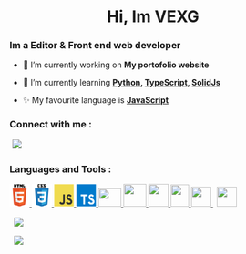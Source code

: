 <h1 align="center" >Hi, Im VEXG</h1>
<h3>Im a Editor & Front end web developer</h3>

-   🔭 I’m currently working on **My portofolio website**

-   🌱 I’m currently learning **[Python](https://www.python.org), [TypeScript](https://www.typescriptlang.org), [SolidJs](solidjs.com)**

-   ✨ My favourite language is **[JavaScript](https://en.wikipedia.org/wiki/JavaScript)**
<p>
<h3 align="left">Connect with me :</h3>
<a style="margin: 5px" target="_blank" href="https://www.instagram.com/h_3loo/">
    <img src="https://www.instagram.com/static/images/ico/favicon.ico/36b3ee2d91ed.ico">
</a>
</p>

<p>
<h3 align="left">Languages and Tools :</h3>
<a target="_blank" href="https://en.wikipedia.org/wiki/HTML">
    <img width="35" height="40" class="mb-4 mr-4 h-6 w-6 sm:h-10 sm:w-10" src="https://raw.githubusercontent.com/devicons/devicon/master/icons/html5/html5-original-wordmark.svg" alt="html5">
</a>
<a target="_blank" href="https://developer.mozilla.org/en-US/docs/Web/CSS">
    <img width="35" height="40" src="https://raw.githubusercontent.com/devicons/devicon/master/icons/css3/css3-original-wordmark.svg">
</a>
<a target="_blank" href="https://en.wikipedia.org/wiki/JavaScript">
    <img width="35" height="40" src="https://raw.githubusercontent.com/devicons/devicon/master/icons/javascript/javascript-original.svg">
</a>
<a target="_blank" href="https://www.typescriptlang.org">
    <img width="35" height="40" src="https://raw.githubusercontent.com/devicons/devicon/master/icons/typescript/typescript-original.svg">
</a>
<a target="_blank" href="https://www.python.org">
    <img height="32" width="40" src="https://docs.python.org/_static/py.svg" style="margin-bottom: 3px">
</a>
<a target="_blank" href="https://tailwindcss.com">
    <img src="https://www.vectorlogo.zone/logos/tailwindcss/tailwindcss-icon.svg" width="40" height="40"/>
</a>
<a target="_blank" href="https://www.solidjs.com">
    <img width="35" height="40" src="https://www.solidjs.com/assets/logo.123b04bc.svg">
</a>
<a target="_blank" href="https://www.figma.com">
    <img width="32" height="39" src="https://www.vectorlogo.zone/logos/figma/figma-icon.svg">
</a>
<a target="_blank" href="https://www.adobe.com/products/photoshop.html">
    <img style="margin-bottom: 2px" height="35" width="35" src="https://www.adobe.com/content/dam/acom/one-console/icons_rebrand/ps_appicon.svg">
</a>
<a target="_blank" href="https://www.adobe.com/products/aftereffects.html">
    <img style="margin-bottom: 3px; margin-left: 7px" height="35" width="35" src="https://www.adobe.com/content/dam/cc/us/en/products/ccoverview/ae_cc_app_RGB.svg">
</a>
</p>

<p>
    &nbsp;
    <img align="center" src="https://github-readme-stats.vercel.app/api?username=VEXG&show_icons=true&locale=en&count_private=true&theme=github_dark"/>
</p>

<p>
    &nbsp;
    <img align="center" src="https://github-readme-stats.vercel.app/api/top-langs/?username=VEXG&show_icons=true&locale=en&count_private=true&layout=compact&theme=github_dark"/>
</p>
